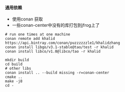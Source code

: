 #### 通用依赖
- 使用conan 获取
- 一些conan-center中没有的库打包到jfrog上了
```
# run one times at one machine
conan remote add khalid https://api.bintray.com/conan/puzzzzzzle1/khalidzhang 
conan install libgo/v3.1-stable@tao/test -r khalid
conan install libco/v1.0@libco/tao -r khalid
```

```
mkdir build 
cd build
# other libs
conan install .. --build missing -r=conan-center
cmake .. 
make -j8
cd -
```

